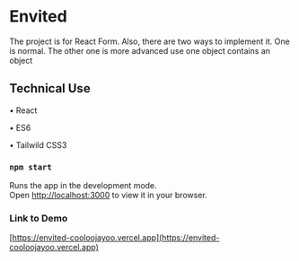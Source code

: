 # Envited

The project is for React Form. Also, there are two ways to implement it.
One is normal. The other one is more advanced use one object contains an object

## Technical Use

• React

• ES6

• Tailwild CSS3

### `npm start`

Runs the app in the development mode.\
Open [http://localhost:3000](http://localhost:3000) to view it in your browser.

### Link to Demo

[https://envited-cooloojayoo.vercel.app](https://envited-cooloojayoo.vercel.app)
